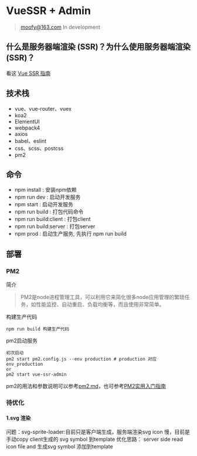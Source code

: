 # VueSSR + Admin

> moofy@163.com   In development


## 什么是服务器端渲染 (SSR)？为什么使用服务器端渲染 (SSR)？
 
看这 [Vue SSR 指南](https://ssr.vuejs.org/zh/)
  
## 技术栈
- vue、vue-router、vuex
- koa2
- ElementUI
- webpack4
- axios
- babel、eslint
- css、scss、postcss
- pm2


## 命令
* npm install : 安装npm依赖
* npm run dev : 启动开发服务
* npm start : 启动开发服务
* npm run build : 打包代码命令
* npm run build:client : 打包client
* npm run build:server : 打包server
* npm prod : 启动生产服务, 先执行 npm run build

## 部署

### PM2
简介
> PM2是node进程管理工具，可以利用它来简化很多node应用管理的繁琐任务，如性能监控、自动重启、负载均衡等，而且使用非常简单。

构建生产代码
```npm
npm run build 构建生产代码
```
pm2启动服务
```npm
初次启动
pm2 start pm2.config.js --env production # production 对应 env_production
or
pm2 start vue-ssr-admin
```

pm2的用法和参数说明可以参考[pm2.md](./pm2.md)，也可参考[PM2实用入门指南](http://www.cnblogs.com/chyingp/p/pm2-documentation.html)



### 待优化

#### 1.svg 渲染

问题：svg-sprite-loader:目前只是客户端生成，服务端渲染svg icon 慢，目前是手动copy client生成的 svg symbol 到template
优化思路： server side read icon file and 生成svg symbol 添加到template


